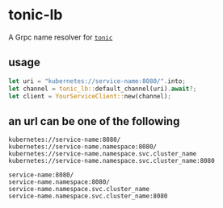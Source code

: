 # tonic-lb

A Grpc name resolver for [`tonic`](https://github.com/hyperium/tonic)

## usage

```rust
let uri = "kubernetes://service-name:8080/".into;
let channel = tonic_lb::default_channel(uri).await?;
let client = YourServiceClient::new(channel);
```

## an url can be one of the following

```plain
kubernetes://service-name:8080/
kubernetes://service-name.namespace:8080/
kubernetes://service-name.namespace.svc.cluster_name
kubernetes://service-name.namespace.svc.cluster_name:8080

service-name:8080/
service-name.namespace:8080/
service-name.namespace.svc.cluster_name
service-name.namespace.svc.cluster_name:8080
```
